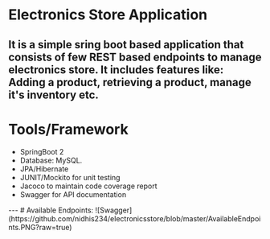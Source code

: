 # Electronics Store Application
It is a simple sring boot based application that consists of few REST based endpoints to manage electronics store. It includes features like: Adding a product, retrieving a product, manage it's inventory etc.
---
# Tools/Framework
<ul>
<li>SpringBoot 2</li>
<li>Database: MySQL.</li>
<li>JPA/Hibernate</li>
<li>JUNIT/Mockito for unit testing</li>
<li>Jacoco to maintain code coverage report</li>
<li>Swagger for API documentation</li>
</ul>
---
# Available Endpoints:
![Swagger](https://github.com/nidhis234/electronicsstore/blob/master/AvailableEndpoints.PNG?raw=true)

